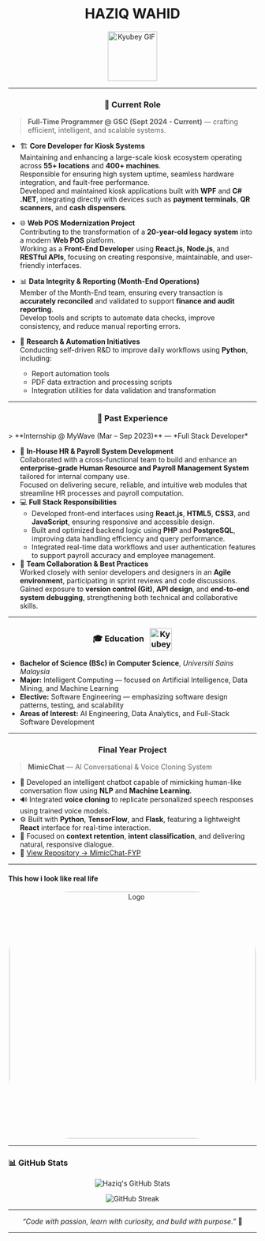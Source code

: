 <!-- Profile Header -->
<h1 align="center">
  HAZIQ WAHID 
</h1>


<p align="center">
  <img src="https://media4.giphy.com/media/v1.Y2lkPTZjMDliOTUyaDZjZXRpeG5vcTcwNzVjZTVkc2VjOXl6NmlkMXZ1c2lmazNsYnAyaiZlcD12MV9zdGlja2Vyc19zZWFyY2gmY3Q9cw/UQ1EI1ML2ABQdbebup/200.gif" 
       height="100" width="100" alt="Kyubey GIF" />
</p>

---
<h3 align="center">
🏢 Current Role  
  </h3>
  
> **Full-Time Programmer @ GSC (Sept 2024 - Current)** — crafting efficient, intelligent, and scalable systems.

- 🏗️ **Core Developer for Kiosk Systems**  
  Maintaining and enhancing a large-scale kiosk ecosystem operating across **55+ locations** and **400+ machines**.  
  Responsible for ensuring high system uptime, seamless hardware integration, and fault-free performance.  
  Developed and maintained kiosk applications built with **WPF** and **C# .NET**, integrating directly with devices such as **payment terminals**, **QR scanners**, and **cash dispensers**.
- 🌐 **Web POS Modernization Project**  
  Contributing to the transformation of a **20-year-old legacy system** into a modern **Web POS** platform.  
  Working as a **Front-End Developer** using **React.js**, **Node.js**, and **RESTful APIs**, focusing on creating responsive, maintainable, and user-friendly interfaces.

- 📊 **Data Integrity & Reporting (Month-End Operations)**  
  Member of the Month-End team, ensuring every transaction is **accurately reconciled** and validated to support **finance and audit reporting**.  
  Develop tools and scripts to automate data checks, improve consistency, and reduce manual reporting errors.
- 🧠 **Research & Automation Initiatives**  
  Conducting self-driven R&D to improve daily workflows using **Python**, including:  
  - Report automation tools  
  - PDF data extraction and processing scripts  
  - Integration utilities for data validation and transformation
---
<h3 align="center">
🏢 Past Experience  
</h3>
> **Internship @ MyWave (Mar – Sep 2023)** — *Full Stack Developer*
  
  </h3>
  
- 💼 **In-House HR & Payroll System Development**  
  Collaborated with a cross-functional team to build and enhance an **enterprise-grade Human Resource and Payroll Management System** tailored for internal company use.  
  Focused on delivering secure, reliable, and intuitive web modules that streamline HR processes and payroll computation.
- 💻 **Full Stack Responsibilities**  
  - Developed front-end interfaces using **React.js**, **HTML5**, **CSS3**, and **JavaScript**, ensuring responsive and accessible design.  
  - Built and optimized backend logic using **PHP** and **PostgreSQL**, improving data handling efficiency and query performance.  
  - Integrated real-time data workflows and user authentication features to support payroll accuracy and employee management.
- 🤝 **Team Collaboration & Best Practices**  
  Worked closely with senior developers and designers in an **Agile environment**, participating in sprint reviews and code discussions.  
  Gained exposure to **version control (Git)**, **API design**, and **end-to-end system debugging**, strengthening both technical and collaborative skills.
---
<h3 align="center">
  🎓 Education 
  <img src="https://raw.githubusercontent.com/innng/innng/master/assets/kyubey.gif" 
       height="45" width="45" 
       style="vertical-align: middle; margin-left: 8px;" 
       alt="Kyubey GIF" />
</h3>

-  **Bachelor of Science (BSc) in Computer Science**, *Universiti Sains Malaysia*  
-  **Major:** Intelligent Computing — focused on Artificial Intelligence, Data Mining, and Machine Learning  
-  **Elective:** Software Engineering — emphasizing software design patterns, testing, and scalability  
-  **Areas of Interest:** AI Engineering, Data Analytics, and Full-Stack Software Development

---
<h3 align="center">
   Final Year Project  
  </h3>
  
> **MimicChat** — AI Conversational & Voice Cloning System  

- 🧠 Developed an intelligent chatbot capable of mimicking human-like conversation flow using **NLP** and **Machine Learning**.  
- 🔊 Integrated **voice cloning** to replicate personalized speech responses using trained voice models.  
- ⚙️ Built with **Python**, **TensorFlow**, and **Flask**, featuring a lightweight **React** interface for real-time interaction.  
- 🎯 Focused on **context retention**, **intent classification**, and delivering natural, responsive dialogue.  
- 📂 [View Repository → MimicChat-FYP](https://github.com/HaziqWahid/MimicChat-FYP)

---
#### This how i look like real life

<p align="center">
  <img src="https://s1.zerochan.net/Daijin.%28Suzume.no.Tojimari%29.600.3937115.jpg"  
       height="500" width="500" 
       style="border-radius: 25%;" 
       alt="Logo" />
</p>

---
### 📊 GitHub Stats

<p align="center">
  <img src="https://awesome-github-stats.azurewebsites.net/user-stats/HaziqWahid?cardType=github&theme=github-dark&preferLogin=false" alt="Haziq's GitHub Stats" />
</p>

<p align="center">
  <img src="https://streak-stats.demolab.com?user=HaziqWahid&theme=dark" alt="GitHub Streak"/>
</p>

---

<p align="center">
  <i>“Code with passion, learn with curiosity, and build with purpose.”</i> 💫
</p>

---
